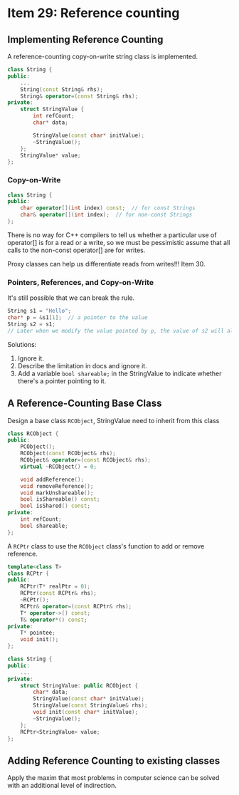 # Item 29: Reference counting

## Implementing Reference Counting

A reference-counting copy-on-write string class is implemented.

```c++
class String {
public:
    ...
    String(const String& rhs);
    String& operator=(const String& rhs);
private:
    struct StringValue {
        int refCount;
        char* data;

        StringValue(const char* initValue);
        ~StringValue();
    };
    StringValue* value;
};
```

### Copy-on-Write

```c++
class String {
public:
    char operator[](int index) const;  // for const Strings
    char& operator[](int index);  // for non-const Strings
};
```
There is no way for C++ compilers to tell us whether a particular use of operator[] is for a read or a write, so we 
must be pessimistic assume that all calls to the non-const operator[] are for writes.

Proxy classes can help us differentiate reads from writes!!! Item 30.

### Pointers, References, and Copy-on-Write

It's still possible that we can break the rule.

```c++
String s1 = "Hello";
char* p = &s1[1];  // a pointer to the value
String s2 = s1;
// Later when we modify the value pointed by p, the value of s2 will also be modified, since they are the same value
```

Solutions:

1. Ignore it.
2. Describe the limitation in docs and ignore it.
3. Add a variable `bool shareable;` in the StringValue to indicate whether there's a pointer pointing to it.

## A Reference-Counting Base Class

Design a base class `RCObject`, StringValue need to inherit from this class
```c++
class RCObject {
public:
    PCObject();
    RCObject(const RCObject& rhs);
    RCObject& operator=(const RCObject& rhs);
    virtual ~RCObject() = 0;

    void addReference();
    void removeReference();
    void markUnshareable();
    bool isShareable() const;
    bool isShared() const;
private:
    int refCount;
    bool shareable;
};
```
A `RCPtr` class to use the `RCObject` class's function to add or remove reference.
```c++
template<class T>
class RCPtr {
public:
    RCPtr(T* realPtr = 0);
    RCPtr(const RCPtr& rhs);
    ~RCPtr();
    RCPtr& operator=(const RCPtr& rhs);
    T* operator->() const;
    T& operator*() const;
private:
    T* pointee;
    void init();
};
```

```c++
class String {
public:
    ...
private:
    struct StringValue: public RCObject {
        char* data;
        StringValue(const char* initValue);
        StringValue(const StringValue& rhs);
        void init(const char* initValue);
        ~StringValue();
    };
    RCPtr<StringValue> value;
};
```
## Adding Reference Counting to existing classes
Apply the maxim that most problems in computer science can be solved with an additional level of indirection.
